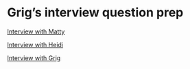 # Grig’s interview question prep

[Interview with Matty](Interview%20with%20Matty%20154faa2a7b8a807ab970f1024f0f83c9.md)

[Interview with Heidi](Interview%20with%20Heidi%20154faa2a7b8a80fd953ef455831af13e.md)

[Interview with Grig](Interview%20with%20Grig%20154faa2a7b8a80a5af3ccfcf4e71af72.md)